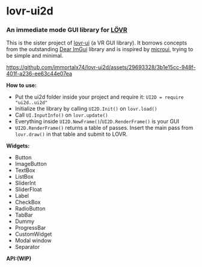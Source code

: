 # lovr-ui2d

### An immediate mode GUI library for [LÖVR](https://lovr.org/)
This is the sister project of [lovr-ui](https://github.com/immortalx74/lovr-ui) (a VR GUI library).
It borrows concepts from the outstanding [Dear ImGui](https://github.com/ocornut/imgui) library and is inspired by [microui](https://github.com/rxi/microui), trying to be simple and minimal.

https://github.com/immortalx74/lovr-ui2d/assets/29693328/3b1e15cc-948f-401f-a236-ee63c44e07ea

**How to use:**
 - Put the ui2d folder inside your project and require it: `UI2D = require "ui2d..ui2d"`
 - Initialize the library by calling `UI2D.Init()` on `lovr.load()`
 - Call `UI.InputInfo()` on `lovr.update()`
 - Everything inside `UI2D.NewFrame()`/`UI2D.RenderFrame()` is your GUI
 - `UI2D.RenderFrame()` returns a table of passes. Insert the main pass from `lovr.draw()` in that table and submit to LOVR.

**Widgets:**

 - Button
 - ImageButton
 - TextBox
 - ListBox
 - SliderInt
 - SliderFloat
 - Label
 - CheckBox
 - RadioButton
 - TabBar
 - Dummy
 - ProgressBar
 - CustomWidget
 - Modal window
 - Separator

**API:(WIP)**
